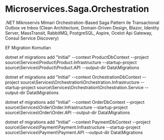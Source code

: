 # Microservices.Saga.Orchestration
.NET Mikroservis Mimari Orchestration-Based Saga Pattern ile Transactional Outbox ve Inbox (Clean Architecture, Domain-Driven Design, Blazor, Identity Server, MassTransit, RabbitMQ, PostgreSQL, Aspire, Ocelot Api Gateway, Consul Service Discovery)


EF Migration Komutları

dotnet ef migrations add "Initial" --context ProductDbContext --project source\Services\Product\Product.Infrastructure --startup-project source\Services\Product\Product.API --output-dir Data\Migrations

dotnet ef migrations add "Initial" --context OrchestrationDbContext --project source\Services\Orchestration\Orchestration.Infrastructure --startup-project source\Services\Orchestration\Orchestration.Service --output-dir Data\Migrations

dotnet ef migrations add "Initial" --context OrderDbContext --project source\Services\Order\Order.Infrastructure --startup-project source\Services\Order\Order.API --output-dir Data\Migrations

dotnet ef migrations add "Initial" --context PaymentDbContext --project source\Services\Payment\Payment.Infrastructure --startup-project source\Services\Payment\Payment.API --output-dir Data\Migrations
